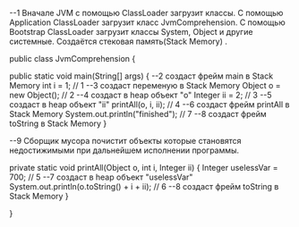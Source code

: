 --1 Вначале JVM с помощью ClassLoader загрузит классы. С помощью Application ClassLoader загрузит класс JvmComprehension. С помощью Bootstrap ClassLoader загрузит классы System, Object и другие системные. Создаётся стековая память(Stack Memory) .

public class JvmComprehension {

public static void main(String[] args) { --2 создаст фрейм  main в Stack Memory
    int i = 1;                      // 1 --3 создаст переменую в Stack Memory
    Object o = new Object();        // 2 --4 создаст в heap объект "o"
    Integer ii = 2;                 // 3 --5 создаст в heap объект "ii"
    printAll(o, i, ii);             // 4 --6 создаст фрейм  printAll в Stack Memory
    System.out.println("finished"); // 7 --8 создаст фрейм  toString в Stack Memory
}

--9 Сборщик мусора почистит объекты которые становятся недостижимыми при дальнейшем исполнении программы.

private static void printAll(Object o, int i, Integer ii) {
    Integer uselessVar = 700;                   // 5 --7 создаст в heap объект "uselessVar"
    System.out.println(o.toString() + i + ii);  // 6 --8 создаст фрейм  toString в Stack Memory
}

}
